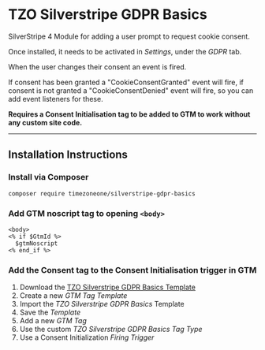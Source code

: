 # TZO Silverstripe GDPR Basics

SilverStripe 4 Module for adding a user prompt to request cookie consent.

Once installed, it needs to be activated in *Settings*, under the *GDPR* tab.

When the user changes their consent an event is fired.

If consent has been granted a "CookieConsentGranted" event will fire, if consent is not granted a "CookieConsentDenied" event will fire, so you can add event listeners for these.

**Requires a Consent Initialisation tag to be added to GTM to work without any custom site code.**

----

## Installation Instructions

### Install via Composer

```
composer require timezoneone/silverstripe-gdpr-basics
```

### Add GTM noscript tag to opening `<body>`

```
<body>
<% if $GtmId %>
  $gtmNoscript
<% end_if %>
```

### Add the Consent tag to the Consent Initialisation trigger in GTM

1. Download the [TZO Silverstripe GDPR Basics Template](https://raw.githubusercontent.com/timezoneone/silverstripe-gdpr-basics/master/docs/TZO_Silverstripe_GDPR_Basics.tpl)
1. Create a new *GTM Tag Template*
1. Import the *TZO Silverstripe GDPR Basics* Template
1. Save the *Template*
1. Add a new *GTM Tag*
1. Use the custom *TZO Silverstripe GDPR Basics* *Tag Type*
1. Use a Consent Initialization *Firing Trigger*

